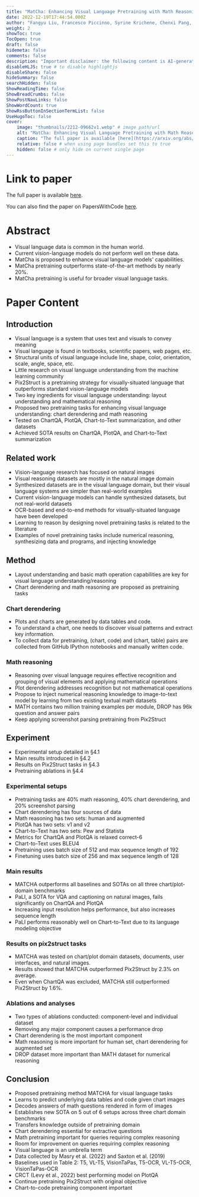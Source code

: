 ```yaml
---
title: "MatCha: Enhancing Visual Language Pretraining with Math Reasoning and Chart Derendering"
date: 2022-12-19T17:44:54.000Z
author: "Fangyu Liu, Francesco Piccinno, Syrine Krichene, Chenxi Pang, Kenton Lee and 4 others"
weight: 2
showToc: true
TocOpen: true
draft: false
hidemeta: false
comments: false
description: "Important disclaimer: the following content is AI-generated, please make sure to fact check the presented information by reading the full paper."
disableHLJS: true # to disable highlightjs
disableShare: false
hideSummary: false
searchHidden: false
ShowReadingTime: false
ShowBreadCrumbs: false
ShowPostNavLinks: false
ShowWordCount: true
ShowRssButtonInSectionTermList: false
UseHugoToc: false
cover:
    image: "thumbnails/2212-09662v1.webp" # image path/url
    alt: "MatCha: Enhancing Visual Language Pretraining with Math Reasoning and Chart Derendering" # alt text
    caption: "The full paper is available [here](https://arxiv.org/abs/2212.09662)." # display caption under cover
    relative: false # when using page bundles set this to true
    hidden: false # only hide on current single page
---
```


# Link to paper
The full paper is available [here](https://arxiv.org/abs/2212.09662).

You can also find the paper on PapersWithCode [here](https://paperswithcode.com/paper/matcha-enhancing-visual-language-pretraining).

# Abstract
- Visual language data is common in the human world.
- Current vision-language models do not perform well on these data.
- MatCha is proposed to enhance visual language models' capabilities.
- MatCha pretraining outperforms state-of-the-art methods by nearly 20%.
- MatCha pretraining is useful for broader visual language tasks.

# Paper Content

## Introduction
- Visual language is a system that uses text and visuals to convey meaning
- Visual language is found in textbooks, scientific papers, web pages, etc.
- Structural units of visual language include line, shape, color, orientation, scale, angle, space, etc.
- Little research on visual language understanding from the machine learning community
- Pix2Struct is a pretraining strategy for visually-situated language that outperforms standard vision-language models
- Two key ingredients for visual language understanding: layout understanding and mathematical reasoning
- Proposed two pretraining tasks for enhancing visual language understanding: chart derendering and math reasoning
- Tested on ChartQA, PlotQA, Chart-to-Text summarization, and other datasets
- Achieved SOTA results on ChartQA, PlotQA, and Chart-to-Text summarization

## Related work
- Vision-language research has focused on natural images
- Visual reasoning datasets are mostly in the natural image domain
- Synthesized datasets are in the visual language domain, but their visual language systems are simpler than real-world examples
- Current vision-language models can handle synthesized datasets, but not real-world datasets
- OCR-based and end-to-end methods for visually-situated language have been developed
- Learning to reason by designing novel pretraining tasks is related to the literature
- Examples of novel pretraining tasks include numerical reasoning, synthesizing data and programs, and injecting knowledge

## Method
- Layout understanding and basic math operation capabilities are key for visual language understanding/reasoning
- Chart derendering and math reasoning are proposed as pretraining tasks

### Chart derendering
- Plots and charts are generated by data tables and code.
- To understand a chart, one needs to discover visual patterns and extract key information.
- To collect data for pretraining, (chart, code) and (chart, table) pairs are collected from GitHub IPython notebooks and manually written code.

### Math reasoning
- Reasoning over visual language requires effective recognition and grouping of visual elements and applying mathematical operations
- Plot derendering addresses recognition but not mathematical operations
- Propose to inject numerical reasoning knowledge to image-to-text model by learning from two existing textual math datasets
- MATH contains two million training examples per module, DROP has 96k question and answer pairs
- Keep applying screenshot parsing pretraining from Pix2Struct

## Experiment
- Experimental setup detailed in §4.1
- Main results introduced in §4.2
- Results on Pix2Struct tasks in §4.3
- Pretraining ablations in §4.4

### Experimental setups
- Pretraining tasks are 40% math reasoning, 40% chart derendering, and 20% screenshot parsing
- Chart derendering has four sources of data
- Math reasoning has two sets: human and augmented
- PlotQA has two sets: v1 and v2
- Chart-to-Text has two sets: Pew and Statista
- Metrics for ChartQA and PlotQA is relaxed correct-6
- Chart-to-Text uses BLEU4
- Pretraining uses batch size of 512 and max sequence length of 192
- Finetuning uses batch size of 256 and max sequence length of 128

### Main results
- MATCHA outperforms all baselines and SOTAs on all three chart/plot-domain benchmarks
- PaLI, a SOTA for VQA and captioning on natural images, fails significantly on ChartQA and PlotQA
- Increasing input resolution helps performance, but also increases sequence length
- PaLI performs reasonably well on Chart-to-Text due to its language modeling objective

### Results on pix2struct tasks
- MATCHA was tested on chart/plot domain datasets, documents, user interfaces, and natural images.
- Results showed that MATCHA outperformed Pix2Struct by 2.3% on average.
- Even when ChartQA was excluded, MATCHA still outperformed Pix2Struct by 1.6%.

### Ablations and analyses
- Two types of ablations conducted: component-level and individual dataset
- Removing any major component causes a performance drop
- Chart derendering is the most important component
- Math reasoning is more important for human set, chart derendering for augmented set
- DROP dataset more important than MATH dataset for numerical reasoning

## Conclusion
- Proposed pretraining method MATCHA for visual language tasks
- Learns to predict underlying data tables and code given chart images
- Decodes answers of math questions rendered in form of images
- Establishes new SOTA on 5 out of 6 setups across three chart domain benchmarks
- Transfers knowledge outside of pretraining domain
- Chart derendering essential for extractive questions
- Math pretraining important for queries requiring complex reasoning
- Room for improvement on queries requiring complex reasoning
- Visual language is an umbrella term
- Data collected by Masry et al. (2022) and Saxton et al. (2019)
- Baselines used in Table 2: T5, VL-T5, VisionTaPas, T5-OCR, VL-T5-OCR, VisionTaPas-OCR
- CRCT (Levy et al., 2022) best performing model on PlotQA
- Continue pretraining Pix2Struct with original objective
- Chart-to-code pretraining component important
